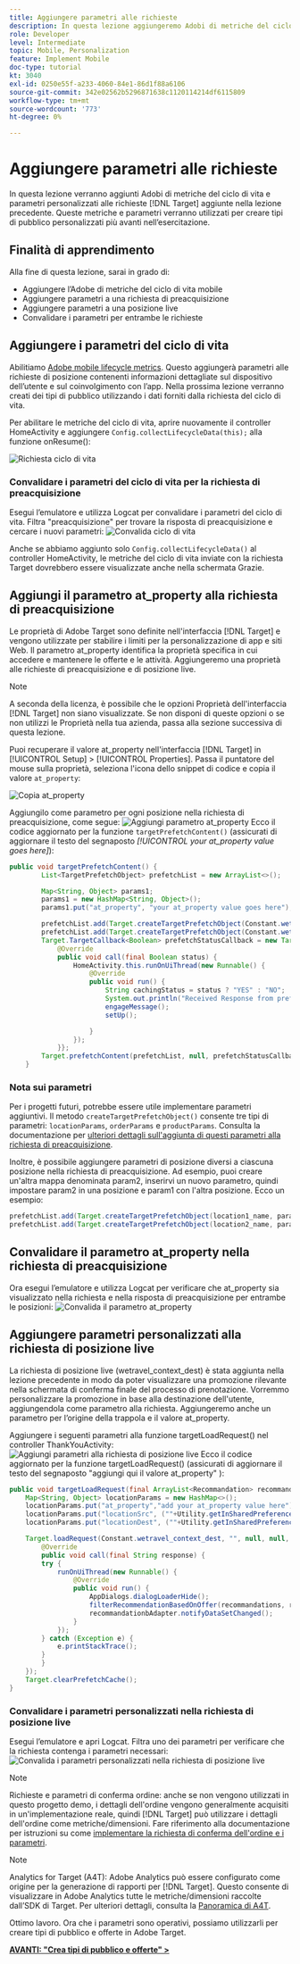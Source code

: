 ```yaml
---
title: Aggiungere parametri alle richieste
description: In questa lezione aggiungeremo Adobi di metriche del ciclo di vita e parametri personalizzati alle richieste Target aggiunte nella lezione precedente. Queste metriche e parametri verranno utilizzati per creare tipi di pubblico personalizzati più avanti nell’esercitazione.
role: Developer
level: Intermediate
topic: Mobile, Personalization
feature: Implement Mobile
doc-type: tutorial
kt: 3040
exl-id: 0250e55f-a233-4060-84e1-86d1f88a6106
source-git-commit: 342e02562b5296871638c1120114214df6115809
workflow-type: tm+mt
source-wordcount: '773'
ht-degree: 0%

---
```


# Aggiungere parametri alle richieste

In questa lezione verranno aggiunti Adobi di metriche del ciclo di vita e parametri personalizzati alle richieste [!DNL Target] aggiunte nella lezione precedente. Queste metriche e parametri verranno utilizzati per creare tipi di pubblico personalizzati più avanti nell’esercitazione.

## Finalità di apprendimento

Alla fine di questa lezione, sarai in grado di:

* Aggiungere l’Adobe di metriche del ciclo di vita mobile
* Aggiungere parametri a una richiesta di preacquisizione
* Aggiungere parametri a una posizione live
* Convalidare i parametri per entrambe le richieste

## Aggiungere i parametri del ciclo di vita

Abilitiamo [Adobe mobile lifecycle metrics](https://experienceleague.adobe.com/docs/mobile-services/android/metrics.html?lang=it). Questo aggiungerà parametri alle richieste di posizione contenenti informazioni dettagliate sul dispositivo dell’utente e sul coinvolgimento con l’app. Nella prossima lezione verranno creati dei tipi di pubblico utilizzando i dati forniti dalla richiesta del ciclo di vita.

Per abilitare le metriche del ciclo di vita, aprire nuovamente il controller HomeActivity e aggiungere `Config.collectLifecycleData(this);` alla funzione onResume():

![Richiesta ciclo di vita](assets/lifecycle_code.jpg)

### Convalidare i parametri del ciclo di vita per la richiesta di preacquisizione

Esegui l’emulatore e utilizza Logcat per convalidare i parametri del ciclo di vita. Filtra &quot;preacquisizione&quot; per trovare la risposta di preacquisizione e cercare i nuovi parametri:
![Convalida ciclo di vita](assets/lifecycle_validation.jpg)

Anche se abbiamo aggiunto solo `Config.collectLifecycleData()` al controller HomeActivity, le metriche del ciclo di vita inviate con la richiesta Target dovrebbero essere visualizzate anche nella schermata Grazie.

## Aggiungi il parametro at_property alla richiesta di preacquisizione

Le proprietà di Adobe Target sono definite nell&#39;interfaccia [!DNL Target] e vengono utilizzate per stabilire i limiti per la personalizzazione di app e siti Web. Il parametro at_property identifica la proprietà specifica in cui accedere e mantenere le offerte e le attività. Aggiungeremo una proprietà alle richieste di preacquisizione e di posizione live.

>[!NOTE]
>
>A seconda della licenza, è possibile che le opzioni Proprietà dell&#39;interfaccia [!DNL Target] non siano visualizzate. Se non disponi di queste opzioni o se non utilizzi le Proprietà nella tua azienda, passa alla sezione successiva di questa lezione.

Puoi recuperare il valore at_property nell&#39;interfaccia [!DNL Target] in [!UICONTROL Setup] > [!UICONTROL Properties].  Passa il puntatore del mouse sulla proprietà, seleziona l&#39;icona dello snippet di codice e copia il valore `at_property`:

![Copia at_property](assets/at_property_interface.jpg)

Aggiungilo come parametro per ogni posizione nella richiesta di preacquisizione, come segue:
![Aggiungi parametro at_property](assets/params_at_property.jpg)
Ecco il codice aggiornato per la funzione `targetPrefetchContent()` (assicurati di aggiornare il testo del segnaposto _[!UICONTROL your at_property value goes here]_):

```java
public void targetPrefetchContent() {
        List<TargetPrefetchObject> prefetchList = new ArrayList<>();

        Map<String, Object> params1;
        params1 = new HashMap<String, Object>();
        params1.put("at_property", "your at_property value goes here");

        prefetchList.add(Target.createTargetPrefetchObject(Constant.wetravel_engage_home, params1));
        prefetchList.add(Target.createTargetPrefetchObject(Constant.wetravel_engage_search, params1));
        Target.TargetCallback<Boolean> prefetchStatusCallback = new Target.TargetCallback<Boolean>() {
            @Override
            public void call(final Boolean status) {
                HomeActivity.this.runOnUiThread(new Runnable() {
                    @Override
                    public void run() {
                        String cachingStatus = status ? "YES" : "NO";
                        System.out.println("Received Response from prefetch : " + cachingStatus);
                        engageMessage();
                        setUp();

                    }
                });
            }};
        Target.prefetchContent(prefetchList, null, prefetchStatusCallback);
    }
```

### Nota sui parametri

Per i progetti futuri, potrebbe essere utile implementare parametri aggiuntivi. Il metodo `createTargetPrefetchObject()` consente tre tipi di parametri: `locationParams`, `orderParams` e `productParams`. Consulta la documentazione per [ulteriori dettagli sull&#39;aggiunta di questi parametri alla richiesta di preacquisizione](https://experienceleague.adobe.com/docs/mobile-services/android/target-android/c-mob-target-prefetch-android.html?lang=it).

Inoltre, è possibile aggiungere parametri di posizione diversi a ciascuna posizione nella richiesta di preacquisizione. Ad esempio, puoi creare un&#39;altra mappa denominata param2, inserirvi un nuovo parametro, quindi impostare param2 in una posizione e param1 con l&#39;altra posizione. Ecco un esempio:

```java
prefetchList.add(Target.createTargetPrefetchObject(location1_name, params1);
prefetchList.add(Target.createTargetPrefetchObject(location2_name, params2);
```

## Convalidare il parametro at_property nella richiesta di preacquisizione

Ora esegui l’emulatore e utilizza Logcat per verificare che at_property sia visualizzato nella richiesta e nella risposta di preacquisizione per entrambe le posizioni:
![Convalida il parametro at_property](assets/parameters_at_property_validation.jpg)

## Aggiungere parametri personalizzati alla richiesta di posizione live

La richiesta di posizione live (wetravel_context_dest) è stata aggiunta nella lezione precedente in modo da poter visualizzare una promozione rilevante nella schermata di conferma finale del processo di prenotazione. Vorremmo personalizzare la promozione in base alla destinazione dell&#39;utente, aggiungendola come parametro alla richiesta. Aggiungeremo anche un parametro per l’origine della trappola e il valore at_property.

Aggiungere i seguenti parametri alla funzione targetLoadRequest() nel controller ThankYouActivity:
![Aggiungi parametri alla richiesta di posizione live](assets/parameters_live_location.jpg)
Ecco il codice aggiornato per la funzione targetLoadRequest() (assicurati di aggiornare il testo del segnaposto &quot;aggiungi qui il valore at_property&quot; ):

```java
public void targetLoadRequest(final ArrayList<Recommandation> recommandations) {
    Map<String, Object> locationParams = new HashMap<>();
    locationParams.put("at_property","add your at_property value here");
    locationParams.put("locationSrc", (""+Utility.getInSharedPreference(ThankYouActivity.this,Constant.departure,"")));
    locationParams.put("locationDest", (""+Utility.getInSharedPreference(ThankYouActivity.this,Constant.destination,"")));

    Target.loadRequest(Constant.wetravel_context_dest, "", null, null, locationParams, new Target.TargetCallback<String>() {
        @Override
        public void call(final String response) {
        try {
            runOnUiThread(new Runnable() {
                @Override
                public void run() {
                    AppDialogs.dialogLoaderHide();
                    filterRecommendationBasedOnOffer(recommandations, response);
                    recommandationbAdapter.notifyDataSetChanged();
                }
            });
        } catch (Exception e) {
            e.printStackTrace();
        }
        }
    });
    Target.clearPrefetchCache();
}
```

### Convalidare i parametri personalizzati nella richiesta di posizione live

Esegui l’emulatore e apri Logcat. Filtra uno dei parametri per verificare che la richiesta contenga i parametri necessari:
![Convalida i parametri personalizzati nella richiesta di posizione live](assets/parameters_live_location_validation.jpg)

>[!NOTE]
>
>Richieste e parametri di conferma ordine: anche se non vengono utilizzati in questo progetto demo, i dettagli dell&#39;ordine vengono generalmente acquisiti in un&#39;implementazione reale, quindi [!DNL Target] può utilizzare i dettagli dell&#39;ordine come metriche/dimensioni. Fare riferimento alla documentazione per istruzioni su come [implementare la richiesta di conferma dell&#39;ordine e i parametri](https://experienceleague.adobe.com/docs/mobile-services/android/target-android/c-target-methods.html?lang=it).

>[!NOTE]
>
>Analytics for Target (A4T): Adobe Analytics può essere configurato come origine per la generazione di rapporti per [!DNL Target]. Questo consente di visualizzare in Adobe Analytics tutte le metriche/dimensioni raccolte dall’SDK di Target. Per ulteriori dettagli, consulta la [Panoramica di A4T](https://experienceleague.adobe.com/docs/target/using/integrate/a4t/a4t.html?lang=it).

Ottimo lavoro. Ora che i parametri sono operativi, possiamo utilizzarli per creare tipi di pubblico e offerte in Adobe Target.

**[AVANTI: &quot;Crea tipi di pubblico e offerte&quot; >](create-audiences-and-offers.md)**
